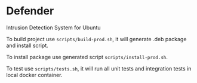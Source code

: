 # Defender
Intrusion Detection System for Ubuntu

To build project use `scripts/build-prod.sh`, it will generate .deb package and install script.

To install package use generated script `scripts/install-prod.sh`.

To test use `scripts/tests.sh`, it will run all unit tests and integration tests in local docker container.
